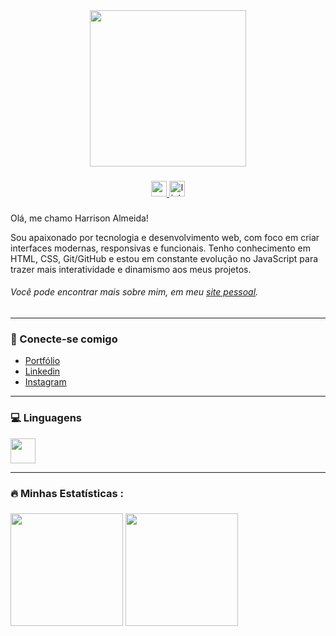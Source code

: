 <div align="center">
  <img height="250" src="https://media.giphy.com/media/M9gbBd9nbDrOTu1Mqx/giphy.gif"  />
</div>

###

<div align="center" >
  <a href="https://mail.google.com/mail/?view=cm&to=harrisoncalmeida@gmail.com" target="_blank" >
    <img src="https://img.shields.io/static/v1?message=Gmail&logo=gmail&label=&color=D14836&logoColor=white&labelColor=&style=for-the-badge" height="25" alt="gmail logo" />
  </a>
  <a href="https://www.linkedin.com/in/harrisoncalmeida/" target="_blank" >
    <img src="https://img.shields.io/static/v1?message=LinkedIn&logo=linkedin&label=&color=0077B5&logoColor=white&labelColor=&style=for-the-badge" height="25" alt="linkedin logo" />
  </a>
</div>

###

###

<!-- <div align="center">
  <img src="https://visitor-badge.laobi.icu/badge?page_id=harrisoncalmeida.harrisoncalmeida&"  />
</div> -->

###

Olá, me chamo Harrison Almeida!

Sou apaixonado por tecnologia e desenvolvimento web, com foco em criar interfaces modernas, responsivas e funcionais. Tenho conhecimento em HTML, CSS, Git/GitHub e estou em constante evolução no JavaScript para trazer mais interatividade e dinamismo aos meus projetos.

###### Você pode encontrar mais sobre mim, em meu [site pessoal](https://harrisoncalmeida.github.io/Portfolio/).

---

<h3>🔗 Conecte-se comigo</h3>

* [Portfólio](https://harrisoncalmeida.github.io/portfolio/)
* [Linkedin](https://www.linkedin.com/in/harrisoncalmeida/)
* [Instagram](https://www.instagram.com/harrisoncalmeida/)

---

<h3>💻 Linguagens</h3>

<div align="left">
  <a href="https://skillicons.dev">
    <img height="40" src="https://skillicons.dev/icons?i=html,css,javascript,git,github,python" />
  </a> 
</div>

---

###

<h3 align="left">🔥   Minhas Estatísticas :</h3>

###

<div align="left"> 
  <img height=180em src="https://github-readme-stats.vercel.app/api?username=harrisoncalmeida&show_icons=true&theme=transparent" />
  <img height=180em src="https://github-readme-stats.vercel.app/api/top-langs/?username=harrisoncalmeida&layout=compact&theme=transparent" />
  <!-- <img src="https://streak-stats.demolab.com?user=harrisoncalmeida&locale=en&mode=daily&theme=dark&hide_border=false&border_radius=5&order=3" height="220" alt="streak graph"  /> -->
</div>

###
